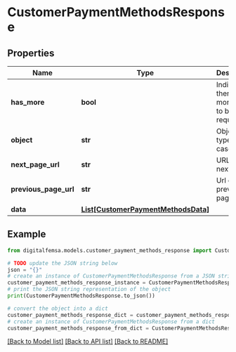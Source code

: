 # CustomerPaymentMethodsResponse


## Properties

Name | Type | Description | Notes
------------ | ------------- | ------------- | -------------
**has_more** | **bool** | Indicates if there are more pages to be requested | 
**object** | **str** | Object type, in this case is list | 
**next_page_url** | **str** | URL of the next page. | [optional] 
**previous_page_url** | **str** | Url of the previous page. | [optional] 
**data** | [**List[CustomerPaymentMethodsData]**](CustomerPaymentMethodsData.md) |  | [optional] 

## Example

```python
from digitalfemsa.models.customer_payment_methods_response import CustomerPaymentMethodsResponse

# TODO update the JSON string below
json = "{}"
# create an instance of CustomerPaymentMethodsResponse from a JSON string
customer_payment_methods_response_instance = CustomerPaymentMethodsResponse.from_json(json)
# print the JSON string representation of the object
print(CustomerPaymentMethodsResponse.to_json())

# convert the object into a dict
customer_payment_methods_response_dict = customer_payment_methods_response_instance.to_dict()
# create an instance of CustomerPaymentMethodsResponse from a dict
customer_payment_methods_response_from_dict = CustomerPaymentMethodsResponse.from_dict(customer_payment_methods_response_dict)
```
[[Back to Model list]](../README.md#documentation-for-models) [[Back to API list]](../README.md#documentation-for-api-endpoints) [[Back to README]](../README.md)


